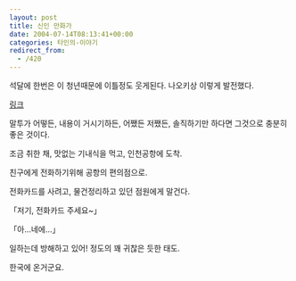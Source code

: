 ```yaml
---
layout: post
title: 신인 만화가
date: 2004-07-14T08:13:41+00:00
categories: 타인의-이야기
redirect_from:
  - /420
---
```


석달에 한번은 이 청년때문에 이틀정도 웃게된다. 나오키상 이렇게 발전했다.

<a href=http://www.naokis.net/gul/gul.htm>링크</a>

말투가 어떻든, 내용이 거시기하든, 어쨌든 저쨌든, 솔직하기만 하다면 그것으로 충분히 좋은 것이다.

> 

조금 취한 채, 맛없는 기내식을 먹고, 인천공항에 도착.

친구에게 전화하기위해 공항의 편의점으로.

전화카드를 사려고, 물건정리하고 있던 점원에게 말건다.

「저기, 전화카드 주세요~」

「아...네에...」

일하는데 방해하고 있어! 정도의 꽤 귀찮은 듯한 태도.

한국에 온거군요.



